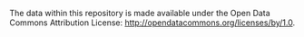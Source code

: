 The data within this repository is made available under the Open Data Commons Attribution License: http://opendatacommons.org/licenses/by/1.0.
